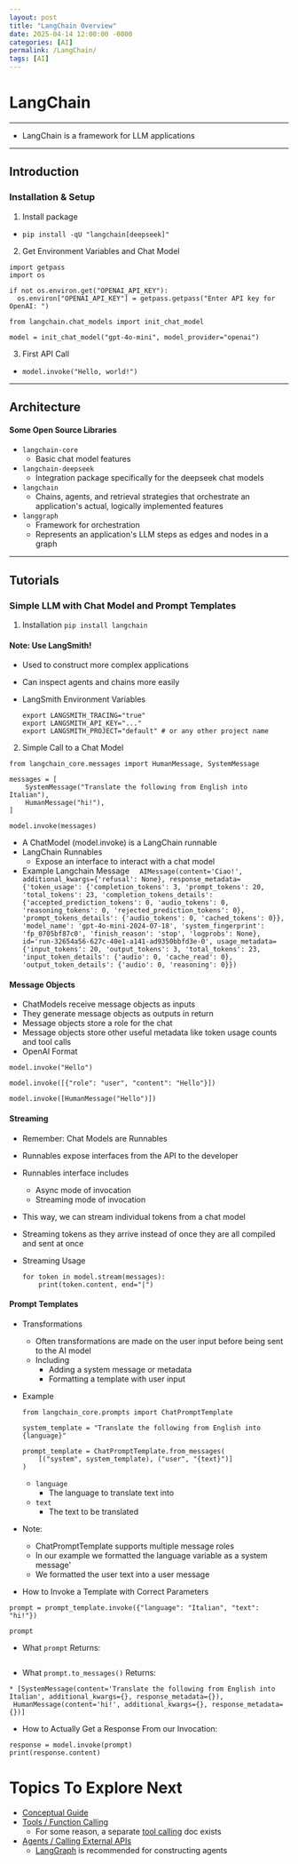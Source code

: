```yaml
---
layout: post
title: "LangChain Overview"
date: 2025-04-14 12:00:00 -0000
categories: [AI]
permalink: /LangChain/
tags: [AI]
---
```



# LangChain

--- 

* LangChain is a framework for LLM applications

---

## Introduction

### Installation & Setup

1. Install package
* ``` pip install -qU "langchain[deepseek]" ``` 

2. Get Environment Variables and Chat Model

  ```
  import getpass
  import os
  
  if not os.environ.get("OPENAI_API_KEY"):
    os.environ["OPENAI_API_KEY"] = getpass.getpass("Enter API key for OpenAI: ")
  
  from langchain.chat_models import init_chat_model
  
  model = init_chat_model("gpt-4o-mini", model_provider="openai")
  ```

3. First API Call
* ```model.invoke("Hello, world!")``` 

---

## Architecture

#### Some Open Source Libraries

* ```langchain-core``` 
  * Basic chat model features 
* ```langchain-deepseek``` 
  * Integration package specifically for the deepseek chat models
* ```langchain``` 
  * Chains, agents, and retrieval strategies that orchestrate an application's actual, logically implemented features
* ```langgraph``` 
  * Framework for orchestration
  * Represents an application's LLM steps as edges and nodes in a graph

--- 
## Tutorials

### Simple LLM with Chat Model and Prompt Templates

1. Installation
  ```pip install langchain``` 

#### Note: Use LangSmith!
  * Used to construct more complex applications
  * Can inspect agents and chains more easily
  * LangSmith Environment Variables

    ``` 
    export LANGSMITH_TRACING="true"
    export LANGSMITH_API_KEY="..."
    export LANGSMITH_PROJECT="default" # or any other project name
    ``` 
2. Simple Call to a Chat Model

  ``` 
  from langchain_core.messages import HumanMessage, SystemMessage
  
  messages = [
      SystemMessage("Translate the following from English into Italian"),
      HumanMessage("hi!"),
  ]
  
  model.invoke(messages)
  ``` 
  * A ChatModel (model.invoke) is a LangChain runnable
  * LangChain Runnables
    * Expose an interface to interact with a chat model
  * Example Langchain Message
```  AIMessage(content='Ciao!', additional_kwargs={'refusal': None}, response_metadata={'token_usage': {'completion_tokens': 3, 'prompt_tokens': 20, 'total_tokens': 23, 'completion_tokens_details': {'accepted_prediction_tokens': 0, 'audio_tokens': 0, 'reasoning_tokens': 0, 'rejected_prediction_tokens': 0}, 'prompt_tokens_details': {'audio_tokens': 0, 'cached_tokens': 0}}, 'model_name': 'gpt-4o-mini-2024-07-18', 'system_fingerprint': 'fp_0705bf87c0', 'finish_reason': 'stop', 'logprobs': None}, id='run-32654a56-627c-40e1-a141-ad9350bbfd3e-0', usage_metadata={'input_tokens': 20, 'output_tokens': 3, 'total_tokens': 23, 'input_token_details': {'audio': 0, 'cache_read': 0}, 'output_token_details': {'audio': 0, 'reasoning': 0}})```  


#### Message Objects

* ChatModels receive message objects as inputs
* They generate message objects as outputs in return
* Message objects store a role for the chat
* Message objects store other useful metadata like token usage counts and tool calls
* OpenAI Format

``` 
model.invoke("Hello")

model.invoke([{"role": "user", "content": "Hello"}])

model.invoke([HumanMessage("Hello")])
``` 

#### Streaming
* Remember: Chat Models are Runnables
* Runnables expose interfaces from the API to the developer
* Runnables interface includes
  * Async mode of invocation
  * Streaming mode of invocation
* This way, we can stream individual tokens from a chat model
* Streaming tokens as they arrive instead of once they are all compiled and sent at once
* Streaming Usage

  ```
  for token in model.stream(messages):
      print(token.content, end="|")
  ``` 

#### Prompt Templates

* Transformations
  * Often transformations are made on the user input before being sent to the AI model
  * Including
    * Adding a system message or metadata
    * Formatting a template with user input
* Example
  ```
  from langchain_core.prompts import ChatPromptTemplate
  
  system_template = "Translate the following from English into {language}"
  
  prompt_template = ChatPromptTemplate.from_messages(
      [("system", system_template), ("user", "{text}")]
  )
  ``` 
  * ``` language ``` 
    * The language to translate text into
  * ``` text ``` 
    * The text to be translated

* Note:
  * ChatPromptTemplate supports multiple message roles
  * In our example we formatted the language variable as a system message'
  * We formatted the user text into a user message

* How to Invoke a Template with Correct Parameters
```
prompt = prompt_template.invoke({"language": "Italian", "text": "hi!"})

prompt
``` 

* What ``` prompt ```  Returns:
```  * ChatPromptValue(messages=[SystemMessage(content='Translate the following from English into Italian', additional_kwargs={}, response_metadata={}), HumanMessage(content='hi!', additional_kwargs={}, response_metadata={})])
```
* What ``` prompt.to_messages() ``` Returns:
```
* [SystemMessage(content='Translate the following from English into Italian', additional_kwargs={}, response_metadata={}),
 HumanMessage(content='hi!', additional_kwargs={}, response_metadata={})]
``` 
* How to Actually Get a Response From our Invocation:
```
response = model.invoke(prompt)
print(response.content)
``` 


# Topics To Explore Next

* [Conceptual Guide](https://python.langchain.com/docs/concepts/)
* [Tools / Function Calling](https://python.langchain.com/docs/concepts/tools/)
  * For some reason, a separate [tool calling](https://python.langchain.com/docs/concepts/tool_calling/) doc exists
* [Agents / Calling External APIs](https://python.langchain.com/docs/concepts/agents/)
  * [LangGraph](https://python.langchain.com/docs/concepts/architecture/#langgraph) is recommended for constructing agents
  